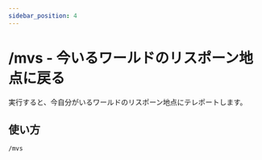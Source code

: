 ```yaml
---
sidebar_position: 4
---
```


# /mvs - 今いるワールドのリスポーン地点に戻る

実行すると、今自分がいるワールドのリスポーン地点にテレポートします。

## 使い方

```/mvs```
